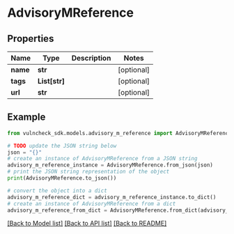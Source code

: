 # AdvisoryMReference


## Properties

Name | Type | Description | Notes
------------ | ------------- | ------------- | -------------
**name** | **str** |  | [optional] 
**tags** | **List[str]** |  | [optional] 
**url** | **str** |  | [optional] 

## Example

```python
from vulncheck_sdk.models.advisory_m_reference import AdvisoryMReference

# TODO update the JSON string below
json = "{}"
# create an instance of AdvisoryMReference from a JSON string
advisory_m_reference_instance = AdvisoryMReference.from_json(json)
# print the JSON string representation of the object
print(AdvisoryMReference.to_json())

# convert the object into a dict
advisory_m_reference_dict = advisory_m_reference_instance.to_dict()
# create an instance of AdvisoryMReference from a dict
advisory_m_reference_from_dict = AdvisoryMReference.from_dict(advisory_m_reference_dict)
```
[[Back to Model list]](../README.md#documentation-for-models) [[Back to API list]](../README.md#documentation-for-api-endpoints) [[Back to README]](../README.md)


